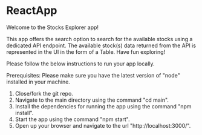 # ReactApp

Welcome to the Stocks Explorer app! 

This app offers the search option to search for the 
available stocks using a dedicated API endpoint. The available stock(s) data returned 
from the API is represented in the UI in the form of a Table. Have fun exploring!

Please follow the below instructions to run your
app locally.

Prerequisites: Please make sure you have the latest version of "node" installed in your machine. 

1. Close/fork the git repo.
2. Navigate to the main directory using the command "cd main".
3. Install the dependencies for running the app using 
the command "npm install".
4. Start the app using the command "npm start".
5. Open up your browser and navigate to the url "http://localhost:3000/".